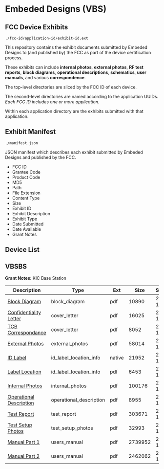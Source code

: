 # Embeded Designs (VBS)
## FCC Device Exhibits

```
./fcc-id/application-id/exhibit-id.ext
```

This repository contains the exhibit documents submitted by Embeded Designs to (and published by) the FCC as part of the device certification process.

These exhibits can include **internal photos**, **external photos**, **RF test reports**, **block diagrams**, **operational descriptions**, **schematics**, **user manuals**, and various **correspondence**.

The top-level directories are sliced by the FCC ID of each device.

The second-level directories are named according to the application UUIDs. *Each FCC ID includes one or more application.*

Within each application directory are the exhibits submitted with that application. 

## Exhibit Manifest

```
./manifest.json
```

JSON manifest which describes each exhibit submitted by Embeded Designs and published by the FCC.

- FCC ID
- Grantee Code
- Product Code
- MD5
- Path
- File Extension
- Content Type
- Size
- Exhibit ID
- Exhibit Description
- Exhibit Type
- Date Submitted
- Date Available
- Grant Notes

## Device List
## VBSBS
**Grant Notes:** KIC Base Station

| Description | Type | Ext | Size | Submitted | Available |
| ----------- | ---- | --- | ---- | --------- | --------- |
| [Block Diagram](VBSBS/51fc120ca41e29516a2b4c8ff09746f0/857724.pdf) | block_diagram | pdf | 10890 | 2007-10-22 | 2007-11-06 |
| [Confidentiality Letter](VBSBS/51fc120ca41e29516a2b4c8ff09746f0/857725.pdf) | cover_letter | pdf | 16025 | 2007-10-22 | 2007-11-06 |
| [TCB Correspondance](VBSBS/51fc120ca41e29516a2b4c8ff09746f0/857726.pdf) | cover_letter | pdf | 8052 | 2007-10-22 | 2007-11-06 |
| [External Photos](VBSBS/51fc120ca41e29516a2b4c8ff09746f0/857727.pdf) | external_photos | pdf | 58014 | 2007-10-22 | 2007-11-06 |
| [ID Label](VBSBS/51fc120ca41e29516a2b4c8ff09746f0/857728.native) | id_label_location_info | native | 21952 | 2007-10-22 | 2007-11-06 |
| [Label Location](VBSBS/51fc120ca41e29516a2b4c8ff09746f0/857729.pdf) | id_label_location_info | pdf | 6453 | 2007-10-22 | 2007-11-06 |
| [Internal Photos](VBSBS/51fc120ca41e29516a2b4c8ff09746f0/857730.pdf) | internal_photos | pdf | 100176 | 2007-10-22 | 2007-11-06 |
| [Operational Description](VBSBS/51fc120ca41e29516a2b4c8ff09746f0/857731.pdf) | operational_description | pdf | 8955 | 2007-10-22 | 2007-11-06 |
| [Test Report](VBSBS/51fc120ca41e29516a2b4c8ff09746f0/857733.pdf) | test_report | pdf | 303671 | 2007-10-22 | 2007-11-06 |
| [Test Setup Photos](VBSBS/51fc120ca41e29516a2b4c8ff09746f0/857734.pdf) | test_setup_photos | pdf | 32993 | 2007-10-22 | 2007-11-06 |
| [Manual Part 1](VBSBS/51fc120ca41e29516a2b4c8ff09746f0/857735.pdf) | users_manual | pdf | 2739952 | 2007-10-22 | 2007-11-06 |
| [Manual Part 2](VBSBS/51fc120ca41e29516a2b4c8ff09746f0/857736.pdf) | users_manual | pdf | 2462062 | 2007-10-22 | 2007-11-06 |
